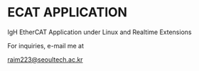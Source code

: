 # ECAT APPLICATION

IgH EtherCAT Application under Linux and Realtime Extensions

For inquiries, e-mail me at

raim223@seoultech.ac.kr

